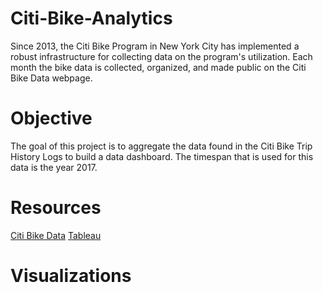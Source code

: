 # Citi-Bike-Analytics
Since 2013, the Citi Bike Program in New York City has implemented a robust infrastructure for collecting data on the program's utilization. Each month the bike data is collected, organized, and made public on the Citi Bike Data webpage.

# Objective
The goal of this project is to aggregate the data found in the Citi Bike Trip History Logs to build a data dashboard. The timespan that is used for this data is the year 2017.

# Resources
[Citi Bike Data](https://ride.citibikenyc.com/system-data)
[Tableau](https://public.tableau.com/en-us/s/)

# Visualizations
